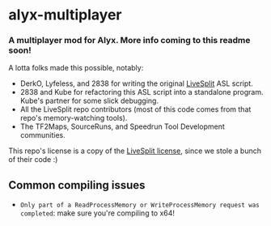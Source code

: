 # alyx-multiplayer

### A multiplayer mod for Alyx. More info coming to this readme soon!

A lotta folks made this possible, notably:

- DerkO, Lyfeless, and 2838 for writing the original [LiveSplit](https://github.com/LiveSplit/LiveSplit) ASL script.
- 2838 and Kube for refactoring this ASL script into a standalone program. Kube's partner for some slick debugging.
- All the LiveSplit repo contributors (most of this code comes from that repo's memory-watching tools).
- The TF2Maps, SourceRuns, and Speedrun Tool Development communities.

This repo's license is a copy of the [LiveSplit license](https://github.com/LiveSplit/LiveSplit/blob/master/LICENSE), since we stole a bunch of their code :)

## Common compiling issues

- `Only part of a ReadProcessMemory or WriteProcessMemory request was completed`: make sure you're compiling to x64!